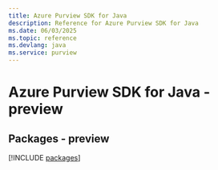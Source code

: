 ```yaml
---
title: Azure Purview SDK for Java
description: Reference for Azure Purview SDK for Java
ms.date: 06/03/2025
ms.topic: reference
ms.devlang: java
ms.service: purview
---
```

# Azure Purview SDK for Java - preview
## Packages - preview
[!INCLUDE [packages](purview-index.md)]